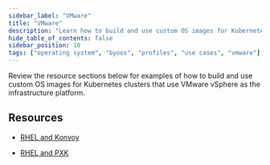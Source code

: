 ```yaml
---
sidebar_label: "VMware"
title: "VMware"
description: "Learn how to build and use custom OS images for Kubernetes clusters on VMware vSphere."
hide_table_of_contents: false
sidebar_position: 10
tags: ["operating system", "byoos", "profiles", "use cases", "vmware"]
---
```


Review the resource sections below for examples of how to build and use custom OS images for Kubernetes clusters that
use VMware vSphere as the infrastructure platform.

## Resources

- [RHEL and Konvoy](./konvoy.md)

- [RHEL and PXK](./rhel-pxk.md)
